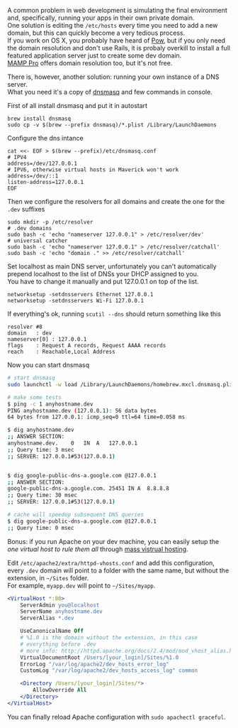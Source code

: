 A common problem in web development is simulating the final environment and, specifically, running your apps in their own private domain.  
One solution is editing the `/etc/hosts` every time you need to add a new domain, but this can quickly become a very tedious process.  
If you work on OS X, you probably have heard of [Pow](http://pow.cx/), but if you only need the domain resolution and don't use Rails, it is probaly overkill to install a full featured application server just to create some dev domain.   
[MAMP Pro](http://www.mamp.info/en/mamp-pro/index.html?utm_medium=twitter&utm_source=twitterfeed) offers domain resolution too, but it's not free.  
  
There is, however, another solution: running your own instance of a DNS server.  
What you need it's a copy of [dnsmasq](http://www.thekelleys.org.uk/dnsmasq/doc.html) and few commands in console.   

First of all install dnsmasq and put it in autostart

  	brew install dnsmasq  
  	sudo cp -v $(brew --prefix dnsmasq)/*.plist /Library/LaunchDaemons

Configure the dns intance 

	cat <<- EOF > $(brew --prefix)/etc/dnsmasq.conf
	# IPV4
	address=/dev/127.0.0.1
	# IPV6, otherwise virtual hosts in Maverick won't work
	address=/dev/::1
	listen-address=127.0.0.1
	EOF

Then we configure the resolvers for all domains and create the one for the `.dev` suffixes 
	
	sudo mkdir -p /etc/resolver
	# .dev domains
	sudo bash -c 'echo "nameserver 127.0.0.1" > /etc/resolver/dev'
	# universal catcher
	sudo bash -c 'echo "nameserver 127.0.0.1" > /etc/resolver/catchall'
	sudo bash -c 'echo "domain ." >> /etc/resolver/catchall'


Set localhost as main DNS server, unfortunately you can't automatically prepend localhost to the list of DNSs your DHCP assigned to you.  
You have to change it manually and put 127.0.0.1 on top of the list.

    networksetup -setdnsservers Ethernet 127.0.0.1
    networksetup -setdnsservers Wi-Fi 127.0.0.1

If everything's ok, running `scutil --dns` should return something like this

	resolver #8
	domain   : dev
	nameserver[0] : 127.0.0.1
	flags    : Request A records, Request AAAA records
	reach    : Reachable,Local Address  	


Now you can start dnsmasq 
	
```bash
# start dnsmasq
sudo launchctl -w load /Library/LaunchDaemons/homebrew.mxcl.dnsmasq.plist

# make some tests
$ ping -c 1 anyhostname.dev
PING anyhostname.dev (127.0.0.1): 56 data bytes
64 bytes from 127.0.0.1: icmp_seq=0 ttl=64 time=0.058 ms 

$ dig anyhostname.dev
;; ANSWER SECTION:
anyhostname.dev.	0	IN	A	127.0.0.1
;; Query time: 3 msec
;; SERVER: 127.0.0.1#53(127.0.0.1)


$ dig google-public-dns-a.google.com @127.0.0.1
;; ANSWER SECTION:
google-public-dns-a.google.com.	25451 IN A	8.8.8.8
;; Query time: 30 msec
;; SERVER: 127.0.0.1#53(127.0.0.1)	

# cache will speedup subsequent DNS queries
$ dig google-public-dns-a.google.com @127.0.0.1
;; Query time: 0 msec
```

Bonus: if you run Apache on your dev machine, you can easily setup the *one virtual host to rule them all* through [mass vistrual hosting](http://httpd.apache.org/docs/2.4/vhosts/mass.html).  

Edit `/etc/apache2/extra/httpd-vhosts.conf` and add this configuration, every `.dev` domain will point to a folder with the same name, but without the extension, in `~/Sites` folder.  
For example, `myapp.dev` will point to `~/Sites/myapp`.

```apache
<VirtualHost *:80>
    ServerAdmin you@localhost
    ServerName anyhostname.dev
    ServerAlias *.dev

    UseCanonicalName Off
    # %1.0 is the domain without the extension, in this case
    # everything before .dev
    # more info: http://httpd.apache.org/docs/2.4/mod/mod_vhost_alias.html
    VirtualDocumentRoot /Users/[your_login]/Sites/%1.0
    ErrorLog "/var/log/apache2/dev_hosts_error_log"
    CustomLog "/var/log/apache2/dev_hosts_access_log" common

    <Directory /Users/[your_login]/Sites/*>
        AllowOverride All
    </Directory>	
</VirtualHost>
```
	
You can finally reload Apache configuration with `sudo apachectl graceful`.
	

	
